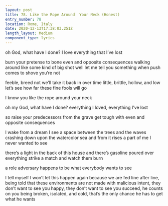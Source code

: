 ```yaml
---
layout: post
title: 78. Like the Rope Around  Your Neck (Honest)
entry_number: 78
location: Rome, Italy
date: 2020-12-13T17:38:03.251Z
length_layout: Medium
component_type: lyrics
---
```

oh God, what have I done?
I love everything that I’ve lost

burn your pretense to bone
even and opposite consequences 
walking around like some kind of big shot
well let me tell you something when push comes to shove you’re not

feeble, breed not
we’ll take it back in over time 
little, brittle, hollow, and low
let’s see how far these fine fools will go

I know you like the rope around your neck 

oh my God, what have I done?
everything I loved, everything I’ve lost

so raise your predecessors from the grave
get tough with even and opposite consequences
 
I wake from a dream
I see a space between the trees
and the waves crashing down
upon the watercolor sea
and from it rises a part of me
I never wanted to see

there’s a light in the back of this house
and there’s gasoline poured over everything
strike a match and watch them burn 

a role adversary happens to be 
what everybody wants to see

I tell myself I won’t let this happen again 
because we are fed line after line, 
being told that these environments 
are not made with malicious intent, 
they don’t want to see you happy, 
they don’t want to see you succeed, 
he counts on you being broken, isolated, and cold, 
that’s the only chance he has to get what he wants